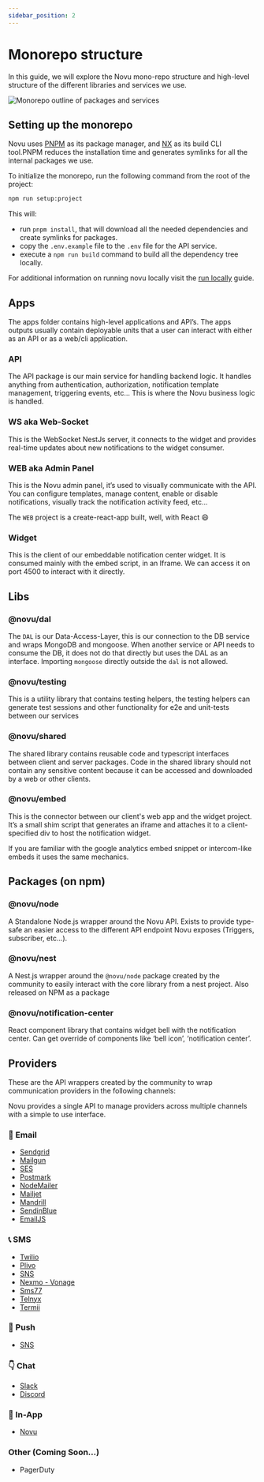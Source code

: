 ```yaml
---
sidebar_position: 2
---
```


# Monorepo structure

In this guide, we will explore the Novu mono-repo structure and high-level structure of the different libraries and services we use.

![Monorepo outline of packages and services](/img/monorepo-structure.jpeg)

## Setting up the monorepo

Novu uses [PNPM](https://pnpm.js.org/) as its package manager, and [NX](https://nx.dev/) as its build CLI tool.PNPM reduces the installation time and generates symlinks for all the internal packages we use.

To initialize the monorepo, run the following command from the root of the project:

```bash
npm run setup:project
```

This will:

- run `pnpm install`, that will download all the needed dependencies and create symlinks for packages.
- copy the `.env.example` file to the `.env` file for the API service.
- execute a `npm run build` command to build all the dependency tree locally.

For additional information on running novu locally visit the [run locally](https://docs.novu.co/community/run-locally) guide.

## Apps

The apps folder contains high-level applications and API’s. The apps outputs usually contain deployable units that a user can interact with either as an API or as a web/cli application.

### API

The API package is our main service for handling backend logic. It handles anything from authentication, authorization, notification template management, triggering events, etc... This is where the Novu business logic is handled.

### WS aka Web-Socket

This is the WebSocket NestJs server, it connects to the widget and provides real-time updates about new notifications to the widget consumer.

### WEB aka Admin Panel

This is the Novu admin panel, it’s used to visually communicate with the API. You can configure templates, manage content, enable or disable notifications, visually track the notification activity feed, etc...

The `WEB` project is a create-react-app built, well, with React 😄

### Widget

This is the client of our embeddable notification center widget. It is consumed mainly with the embed script, in an Iframe. We can access it on port 4500 to interact with it directly.

## Libs

### @novu/dal

The `DAL` is our Data-Access-Layer, this is our connection to the DB service and wraps MongoDB and mongoose. When another service or API needs to consume the DB, it does not do that directly but uses the DAL as an interface. Importing `mongoose` directly outside the `dal` is not allowed.

### @novu/testing

This is a utility library that contains testing helpers, the testing helpers can generate test sessions and other functionality for e2e and unit-tests between our services

### @novu/shared

The shared library contains reusable code and typescript interfaces between client and server packages. Code in the shared library should not contain any sensitive content because it can be accessed and downloaded by a web or other clients.

### @novu/embed

This is the connector between our client's web app and the widget project. It’s a small shim script that generates an iframe and attaches it to a client-specified div to host the notification widget.

If you are familiar with the google analytics embed snippet or intercom-like embeds it uses the same mechanics.

## Packages (on npm)

### @novu/node

A Standalone Node.js wrapper around the Novu API. Exists to provide type-safe an easier access to the different API endpoint Novu exposes (Triggers, subscriber, etc…).

### @novu/nest

A Nest.js wrapper around the `@novu/node` package created by the community to easily interact with the core library from a nest project. Also released on NPM as a package

### @novu/notification-center

React component library that contains widget bell with the notification center. Can get override of components like ‘bell icon’, ‘notification center’.

## Providers

These are the API wrappers created by the community to wrap communication providers in the following channels:

Novu provides a single API to manage providers across multiple channels with a simple to use interface.

### 💌 Email

- [Sendgrid](https://github.com/novuhq/novu/tree/main/providers/sendgrid)
- [Mailgun](https://github.com/novuhq/novu/tree/main/providers/mailgun)
- [SES](https://github.com/novuhq/novu/tree/main/providers/ses)
- [Postmark](https://github.com/novuhq/novu/tree/main/providers/postmark)
- [NodeMailer](https://github.com/novuhq/novu/tree/main/providers/nodemailer)
- [Mailjet](https://github.com/novuhq/novu/tree/main/providers/mailjet)
- [Mandrill](https://github.com/novuhq/novu/tree/main/providers/mandrill)
- [SendinBlue](https://github.com/novuhq/novu/tree/main/providers/sendinblue)
- [EmailJS](https://github.com/novuhq/novu/tree/main/providers/emailjs)

### 📞 SMS

- [Twilio](https://github.com/novuhq/novu/tree/main/providers/twilio)
- [Plivo](https://github.com/novuhq/novu/tree/main/providers/plivo)
- [SNS](https://github.com/novuhq/novu/tree/main/providers/sns)
- [Nexmo - Vonage](https://github.com/novuhq/novu/tree/main/providers/nexmo)
- [Sms77](https://github.com/novuhq/novu/tree/main/providers/sms77)
- [Telnyx](https://github.com/novuhq/novu/tree/main/providers/telnyx)
- [Termii](https://github.com/novuhq/novu/tree/main/providers/termii)

### 📱 Push

- [SNS](https://github.com/novuhq/novu/tree/main/providers/sns)

### 👇 Chat

- [Slack](https://github.com/novuhq/novu/tree/main/providers/slack)
- [Discord](https://github.com/novuhq/novu/tree/main/providers/discord)

### 📱 In-App

- [Novu](https://docs.novu.co/notification-center/getting-started)

### Other (Coming Soon...)

- PagerDuty
